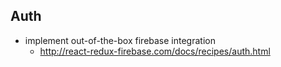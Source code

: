 ## Auth

- implement out-of-the-box firebase integration
  - http://react-redux-firebase.com/docs/recipes/auth.html
